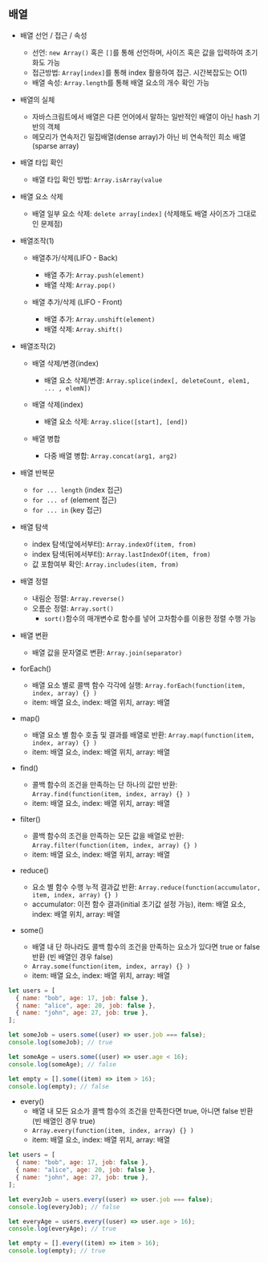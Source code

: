 ## 배열

- 배열 선언 / 접근 / 속성

  - 선언: `new Array()` 혹은 `[]`를 통해 선언하며, 사이즈 혹은 값을 입력하여 초기화도 가능
  - 접근방법: `Array[index]`를 통해 index 활용하여 접근. 시간복잡도는 O(1)
  - 배열 속성: `Array.length`를 통해 배열 요소의 개수 확인 가능

- 배열의 실체

  - 자바스크림트에서 배열은 다른 언어에서 말하는 일반적인 배열이 아닌 hash 기반의 객체
  - 메모리가 연속저긴 밀집배열(dense array)가 아닌 비 연속적인 희소 배열(sparse array)

- 배열 타입 확인

  - 배열 타입 확인 방법: `Array.isArray(value`

- 배열 요소 삭제

  - 배열 일부 요소 삭제: `delete array[index]` (삭제해도 배열 사이즈가 그대로인 문제점)

- 배열조작(1)

  - 배열추가/삭제(LIFO - Back)

    - 배열 추가: `Array.push(element)`
    - 배열 삭제: `Array.pop()`

  - 배열 추가/삭제 (LIFO - Front)

    - 배열 추가: `Array.unshift(element)`
    - 배열 삭제: `Array.shift()`

- 배열조작(2)

  - 배열 삭제/변경(index)

    - 배열 요소 삭제/변경: `Array.splice(index[, deleteCount, elem1, ... , elemN])`

  - 배열 삭제(index)

    - 배열 요소 삭제: `Array.slice([start], [end])`

  - 배열 병합

    - 다중 배열 병합: `Array.concat(arg1, arg2)`

- 배열 반복문

  - `for ... length` (index 접근)
  - `for ... of` (element 접근)
  - `for ... in` (key 접근)

- 배열 탐색

  - index 탐색(앞에서부터): `Array.indexOf(item, from)`
  - index 탐색(뒤에서부터): `Array.lastIndexOf(item, from)`
  - 값 포함여부 확인: `Array.includes(item, from)`

- 배열 정렬

  - 내림순 정렬: `Array.reverse()`
  - 오름순 정렬: `Array.sort()`
    - `sort()`함수의 매개변수로 함수를 넣어 고차함수를 이용한 정렬 수행 가능

- 배열 변환

  - 배열 값을 문자열로 변환: `Array.join(separator)`

- forEach()

  - 배열 요소 별로 콜백 함수 각각에 실행: `Array.forEach(function(item, index, array) {} )`
  - item: 배열 요소, index: 배열 위치, array: 배열

- map()

  - 배열 요소 별 함수 호출 및 결과를 배열로 반환: `Array.map(function(item, index, array) {} )`
  - item: 배열 요소, index: 배열 위치, array: 배열

- find()

  - 콜백 함수의 조건을 만족하는 단 하나의 값만 반환: `Array.find(function(item, index, array) {} )`
  - item: 배열 요소, index: 배열 위치, array: 배열

- filter()

  - 콜백 함수의 조건을 만족하는 모든 값을 배열로 반환: `Array.filter(function(item, index, array) {} )`
  - item: 배열 요소, index: 배열 위치, array: 배열

- reduce()

  - 요소 별 함수 수행 누적 결과값 반환: `Array.reduce(function(accumulator, item, index, array) {} )`
  - accumulator: 이전 함수 결과(initial 초기값 설정 가능), item: 배열 요소, index: 배열 위치, array: 배열

- some()

  - 배열 내 단 하나라도 콜백 함수의 조건을 만족하는 요소가 있다면 true or false 반환 (빈 배열인 경우 false)
  - `Array.some(function(item, index, array) {} )`
  - item: 배열 요소, index: 배열 위치, array: 배열

```javascript
let users = [
  { name: "bob", age: 17, job: false },
  { name: "alice", age: 20, job: false },
  { name: "john", age: 27, job: true },
];

let someJob = users.some((user) => user.job === false);
console.log(someJob); // true

let someAge = users.some((user) => user.age < 16);
console.log(someAge); // false

let empty = [].some((item) => item > 16);
console.log(empty); // false
```

- every()
  - 배열 내 모든 요소가 콜백 함수의 조건을 만족한다면 true, 아니면 false 반환 (빈 배열인 경우 true)
  - `Array.every(function(item, index, array) {} )`
  - item: 배열 요소, index: 배열 위치, array: 배열

```javascript
let users = [
  { name: "bob", age: 17, job: false },
  { name: "alice", age: 20, job: false },
  { name: "john", age: 27, job: true },
];

let everyJob = users.every((user) => user.job === false);
console.log(everyJob); // false

let everyAge = users.every((user) => user.age > 16);
console.log(everyAge); // true

let empty = [].every((item) => item > 16);
console.log(empty); // true
```
